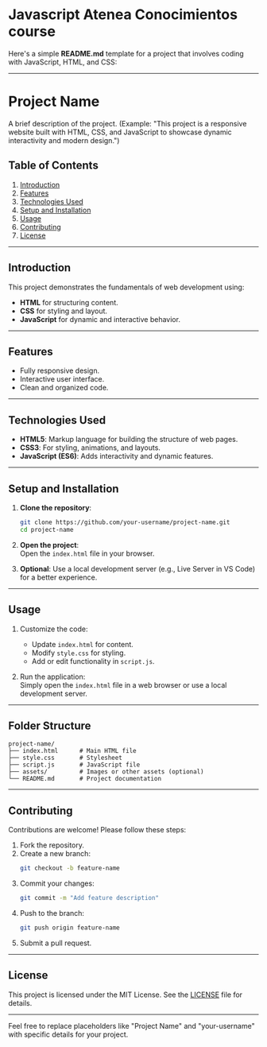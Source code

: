 ﻿# Javascript Atenea Conocimientos course
 
Here's a simple **README.md** template for a project that involves coding with JavaScript, HTML, and CSS:

---

# Project Name

A brief description of the project. (Example: "This project is a responsive website built with HTML, CSS, and JavaScript to showcase dynamic interactivity and modern design.")

## Table of Contents

1. [Introduction](#introduction)  
2. [Features](#features)  
3. [Technologies Used](#technologies-used)  
4. [Setup and Installation](#setup-and-installation)  
5. [Usage](#usage)  
6. [Contributing](#contributing)  
7. [License](#license)

---

## Introduction

This project demonstrates the fundamentals of web development using:  
- **HTML** for structuring content.  
- **CSS** for styling and layout.  
- **JavaScript** for dynamic and interactive behavior.

---

## Features

- Fully responsive design.  
- Interactive user interface.  
- Clean and organized code.  

---

## Technologies Used

- **HTML5**: Markup language for building the structure of web pages.  
- **CSS3**: For styling, animations, and layouts.  
- **JavaScript (ES6)**: Adds interactivity and dynamic features.  

---

## Setup and Installation

1. **Clone the repository**:  
   ```bash
   git clone https://github.com/your-username/project-name.git
   cd project-name
   ```

2. **Open the project**:  
   Open the `index.html` file in your browser.

3. **Optional**: Use a local development server (e.g., Live Server in VS Code) for a better experience.

---

## Usage

1. Customize the code:  
   - Update `index.html` for content.  
   - Modify `style.css` for styling.  
   - Add or edit functionality in `script.js`.

2. Run the application:  
   Simply open the `index.html` file in a web browser or use a local development server.

---

## Folder Structure

```plaintext
project-name/
├── index.html      # Main HTML file
├── style.css       # Stylesheet
├── script.js       # JavaScript file
├── assets/         # Images or other assets (optional)
└── README.md       # Project documentation
```

---

## Contributing

Contributions are welcome! Please follow these steps:  
1. Fork the repository.  
2. Create a new branch:  
   ```bash
   git checkout -b feature-name
   ```
3. Commit your changes:  
   ```bash
   git commit -m "Add feature description"
   ```
4. Push to the branch:  
   ```bash
   git push origin feature-name
   ```
5. Submit a pull request.

---

## License

This project is licensed under the MIT License. See the [LICENSE](LICENSE) file for details.

---

Feel free to replace placeholders like "Project Name" and "your-username" with specific details for your project.



